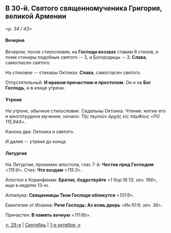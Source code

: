 
## В 30-й. Святого священномученика Григория, великой Армении

<*p. 34 / 43*>

#### Вечерня

*Вечером*, после стихословия, на **Господи воззвах** ставим 6 стихов, и поем стихиры подобные святого -- 3, 
и Богородицы -- 3. **Слава**, самогласен святого.

На *стиховне* -- стихиры Октоиха. **Слава**, самогласен святого.

Отпустительный: **И нравом причастник и престолом**. 
Он и на **Бог Господь**, и в конце утрени. 

#### Утреня

*На утрене*, обычное стихословие. Седальны Октоиха. 
Чтение: житие его и многотрудное мучение, начало: *Τῆς περσῶν ἀρχῆς εἰς πάρϑους* <*PG 115,944*>. 

Канона два: Октоиха и святого. 

И далее -- утреня до конца. 

#### Литургия 

На *Литургии*, прокимен апостола, глас 7-й: **Честна пред Господем** <*115:6*>. Стих: **Что воздам** <*115:3*>. 

Апостол к Коринфянам: **Братие, бодрствуйте** <*1 Кор.16:13; зач. 166*>, ищи в неделю 13-ю. 

Аллилуиа: **Священницы Твои Господи облекутся** <*131:9*>. 

Евангелие от Иоанна: **Рече Господь: Аз есмь дверь** <*Ин.10:9; зач. 36*>. 

Причастен: **В память вечную** <*111:6b*>. 

[← 29-е](09_29_MES.ru.md) | [Сентябрь](README.md#30-й) | [1-е октября →](../10_october/10_01_MES.ru.md)
